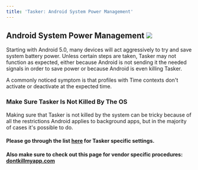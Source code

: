 ```yaml
---
title: 'Tasker: Android System Power Management'
---
```


Android System Power Management ![](icon_tasker.png)
----------------------------------------------------

Starting with Android 5.0, many devices will act aggressively to try and
save system battery power. Unless certain steps are taken, Tasker may
not function as expected, either because Android is not sending it the
needed signals in order to save power or because Android is even killing
Tasker.

A commonly noticed symptom is that profiles with Time contexts don\'t
activate or deactivate at the expected time.

### Make Sure Tasker Is Not Killed By The OS

<div>

Making sure that Tasker is not killed by the system can be tricky
because of all the restrictions Android applies to background apps, but
in the majority of cases it\'s possible to do.

</div>

#### Please go through the list [here](https://tasker.joaoapps.com/userguide/en/faqs/faq-problem.html#00) for Tasker specific settings.

#### Also make sure to check out this page for vendor specific procedures: [dontkillmyapp.com](https://dontkillmyapp.com/?app=Tasker)
